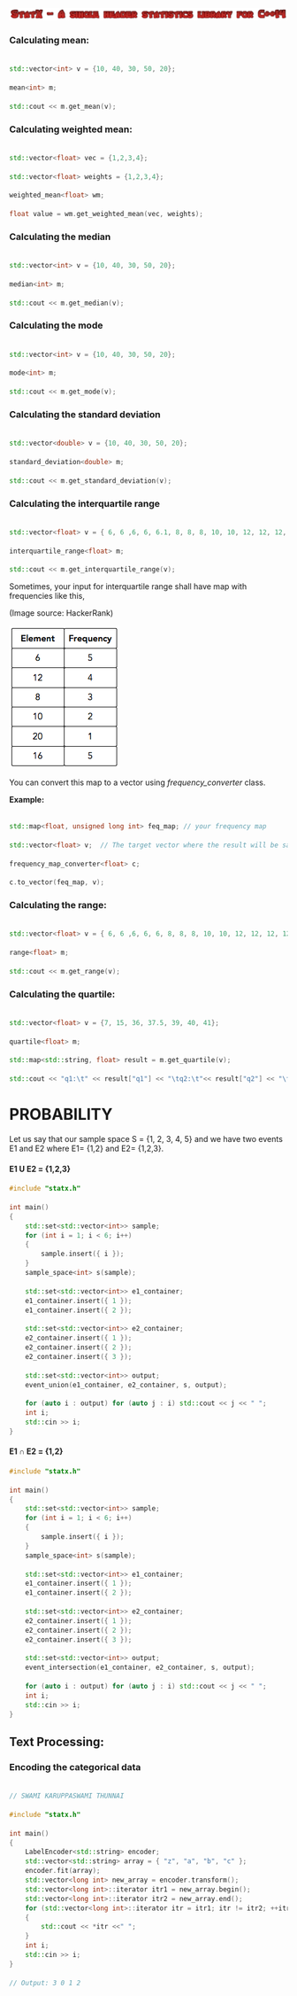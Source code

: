 ![](images/logo.png)



### Calculating mean:



```c++

std::vector<int> v = {10, 40, 30, 50, 20};

mean<int> m;

std::cout << m.get_mean(v);

```



### Calculating weighted mean:



```c++

std::vector<float> vec = {1,2,3,4};

std::vector<float> weights = {1,2,3,4};

weighted_mean<float> wm;

float value = wm.get_weighted_mean(vec, weights);

```



### Calculating the median



```c++

std::vector<int> v = {10, 40, 30, 50, 20};

median<int> m;

std::cout << m.get_median(v);

```



### Calculating the mode



```c++

std::vector<int> v = {10, 40, 30, 50, 20};

mode<int> m;

std::cout << m.get_mode(v);

```



### Calculating the standard deviation



```c++

std::vector<double> v = {10, 40, 30, 50, 20};

standard_deviation<double> m;

std::cout << m.get_standard_deviation(v);

```



### Calculating the interquartile range



```c++

std::vector<float> v = { 6, 6 ,6, 6, 6.1, 8, 8, 8, 10, 10, 12, 12, 12, 12, 16, 16, 16, 16, 16, 20};

interquartile_range<float> m;

std::cout << m.get_interquartile_range(v);

```



Sometimes, your input for interquartile range shall have map with frequencies like this,

(Image source: HackerRank)

![](images/iqr.png)



You can convert this map to a vector using *frequency_converter* class.



**Example:**



```c++

std::map<float, unsigned long int> feq_map; // your frequency map

std::vector<float> v;  // The target vector where the result will be saved

frequency_map_converter<float> c;

c.to_vector(feq_map, v);

```



### Calculating the range:



```c++

std::vector<float> v = { 6, 6 ,6, 6, 6, 8, 8, 8, 10, 10, 12, 12, 12, 12, 16, 16, 16, 16, 16, 20};

range<float> m;

std::cout << m.get_range(v);

```



### Calculating the quartile:



```c++

std::vector<float> v = {7, 15, 36, 37.5, 39, 40, 41};

quartile<float> m;

std::map<std::string, float> result = m.get_quartile(v);

std::cout << "q1:\t" << result["q1"] << "\tq2:\t"<< result["q2"] << "\tq3:\t" << result["q3"];

```

# PROBABILITY

Let us say that our sample space S = {1, 2, 3, 4, 5} and we have two events E1 and E2 where E1= {1,2} and E2= {1,2,3}.

#### E1 U E2 = {1,2,3}

```c++
#include "statx.h"

int main()
{
	std::set<std::vector<int>> sample;
	for (int i = 1; i < 6; i++)
	{
		sample.insert({ i });
	}
	sample_space<int> s(sample);

	std::set<std::vector<int>> e1_container;
	e1_container.insert({ 1 });
	e1_container.insert({ 2 });

	std::set<std::vector<int>> e2_container;
	e2_container.insert({ 1 });
	e2_container.insert({ 2 });
	e2_container.insert({ 3 });
	
	std::set<std::vector<int>> output;
	event_union(e1_container, e2_container, s, output);

	for (auto i : output) for (auto j : i) std::cout << j << " ";
	int i;
	std::cin >> i;
}
```

#### E1 ∩ E2 = {1,2}

```c++
#include "statx.h"

int main()
{
	std::set<std::vector<int>> sample;
	for (int i = 1; i < 6; i++)
	{
		sample.insert({ i });
	}
	sample_space<int> s(sample);

	std::set<std::vector<int>> e1_container;
	e1_container.insert({ 1 });
	e1_container.insert({ 2 });

	std::set<std::vector<int>> e2_container;
	e2_container.insert({ 1 });
	e2_container.insert({ 2 });
	e2_container.insert({ 3 });
	
	std::set<std::vector<int>> output;
	event_intersection(e1_container, e2_container, s, output);

	for (auto i : output) for (auto j : i) std::cout << j << " ";
	int i;
	std::cin >> i;
}
```


## Text Processing:

### Encoding the categorical data

```c++

// SWAMI KARUPPASWAMI THUNNAI

#include "statx.h"

int main()
{
	LabelEncoder<std::string> encoder;
	std::vector<std::string> array = { "z", "a", "b", "c" };
	encoder.fit(array);
	std::vector<long int> new_array = encoder.transform();
	std::vector<long int>::iterator itr1 = new_array.begin();
	std::vector<long int>::iterator itr2 = new_array.end();
	for (std::vector<long int>::iterator itr = itr1; itr != itr2; ++itr)
	{
		std::cout << *itr <<" ";
	}
	int i;
	std::cin >> i;
}

// Output: 3 0 1 2
```
